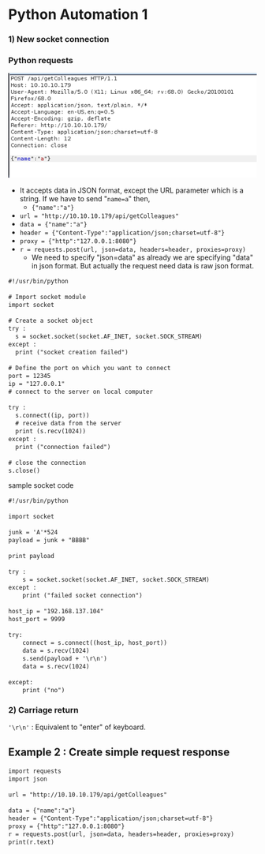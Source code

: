 # Python Automation 1

### 1\) New socket connection

### Python requests

![](../../.gitbook/assets/image%20%28104%29.png)

* It accepts data in JSON format, except the URL parameter which is a string. If we have to send "`name=a`" then,
  * `{"name":"a"}`
* `url = "http://10.10.10.179/api/getColleagues"`
* `data = {"name":"a"}` 
* `header = {"Content-Type":"application/json;charset=utf-8"}` 
* `proxy = {"http":"127.0.0.1:8080"}`
* `r = requests.post(url, json=data, headers=header, proxies=proxy)`
  * We need to specify "json=data" as already we are specifying "data" in json format. But actually the request need data is raw json format.

```text
#!/usr/bin/python

# Import socket module 
import socket                
  
# Create a socket object 
try :
  s = socket.socket(socket.AF_INET, socket.SOCK_STREAM)
except :
  print ("socket creation failed")         
  
# Define the port on which you want to connect 
port = 12345                
ip = "127.0.0.1"
# connect to the server on local computer 

try : 
  s.connect((ip, port)) 
  # receive data from the server 
  print (s.recv(1024)) 
except : 
  print ("connection failed")

# close the connection 
s.close()
```

sample socket code

```text
#!/usr/bin/python

import socket

junk = 'A'*524
payload = junk + "BBBB"

print payload

try :
	s = socket.socket(socket.AF_INET, socket.SOCK_STREAM)
except :
	print ("failed socket connection")

host_ip = "192.168.137.104"
host_port = 9999

try:
	connect = s.connect((host_ip, host_port))
	data = s.recv(1024)
	s.send(payload + '\r\n')
	data = s.recv(1024)

except:
	print ("no")

```

### 2\) Carriage return

`'\r\n'` : Equivalent to "enter" of keyboard.

## Example 2 : Create simple request response

```text
import requests
import json

url = "http://10.10.10.179/api/getColleagues"

data = {"name":"a"}
header = {"Content-Type":"application/json;charset=utf-8"}
proxy = {"http":"127.0.0.1:8080"}
r = requests.post(url, json=data, headers=header, proxies=proxy)
print(r.text)
```

